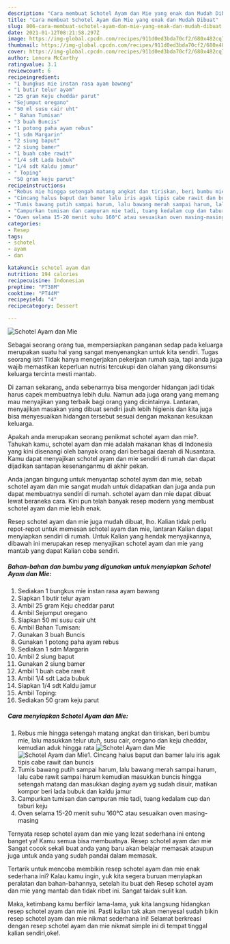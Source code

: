 ```yaml
---
description: "Cara membuat Schotel Ayam dan Mie yang enak dan Mudah Dibuat"
title: "Cara membuat Schotel Ayam dan Mie yang enak dan Mudah Dibuat"
slug: 806-cara-membuat-schotel-ayam-dan-mie-yang-enak-dan-mudah-dibuat
date: 2021-01-12T08:21:58.297Z
image: https://img-global.cpcdn.com/recipes/911d0ed3bda70cf2/680x482cq70/schotel-ayam-dan-mie-foto-resep-utama.jpg
thumbnail: https://img-global.cpcdn.com/recipes/911d0ed3bda70cf2/680x482cq70/schotel-ayam-dan-mie-foto-resep-utama.jpg
cover: https://img-global.cpcdn.com/recipes/911d0ed3bda70cf2/680x482cq70/schotel-ayam-dan-mie-foto-resep-utama.jpg
author: Lenora McCarthy
ratingvalue: 3.1
reviewcount: 6
recipeingredient:
- "1 bungkus mie instan rasa ayam bawang"
- "1 butir telur ayam"
- "25 gram Keju cheddar parut"
- "Sejumput oregano"
- "50 ml susu cair uht"
- " Bahan Tumisan"
- "3 buah Buncis"
- "1 potong paha ayam rebus"
- "1 sdm Margarin"
- "2 siung baput"
- "2 siung bamer"
- "1 buah cabe rawit"
- "1/4 sdt Lada bubuk"
- "1/4 sdt Kaldu jamur"
- " Toping"
- "50 gram keju parut"
recipeinstructions:
- "Rebus mie hingga setengah matang angkat dan tiriskan, beri bumbu mie, lalu masukkan telur utuh, susu cair, oregano dan keju cheddar, kemudian aduk hingga rata"
- "Cincang halus baput dan bamer lalu iris agak tipis cabe rawit dan buncis"
- "Tumis bawang putih sampai harum, lalu bawang merah sampai harum, lalu cabe rawit sampai harum kemudian masukkan buncis hingga setengah matang dan masukkan daging ayam yg sudah disuir, matikan kompor beri lada bubuk dan kaldu jamur"
- "Campurkan tumisan dan campuran mie tadi, tuang kedalam cup dan taburi keju"
- "Oven selama 15-20 menit suhu 160°C atau sesuaikan oven masing-masing"
categories:
- Resep
tags:
- schotel
- ayam
- dan

katakunci: schotel ayam dan 
nutrition: 194 calories
recipecuisine: Indonesian
preptime: "PT38M"
cooktime: "PT44M"
recipeyield: "4"
recipecategory: Dessert

---
```



![Schotel Ayam dan Mie](https://img-global.cpcdn.com/recipes/911d0ed3bda70cf2/680x482cq70/schotel-ayam-dan-mie-foto-resep-utama.jpg)

Sebagai seorang orang tua, mempersiapkan panganan sedap pada keluarga merupakan suatu hal yang sangat menyenangkan untuk kita sendiri. Tugas seorang istri Tidak hanya mengerjakan pekerjaan rumah saja, tapi anda juga wajib memastikan keperluan nutrisi tercukupi dan olahan yang dikonsumsi keluarga tercinta mesti mantab.

Di zaman  sekarang, anda sebenarnya bisa mengorder hidangan jadi tidak harus capek membuatnya lebih dulu. Namun ada juga orang yang memang mau menyajikan yang terbaik bagi orang yang dicintainya. Lantaran, menyajikan masakan yang dibuat sendiri jauh lebih higienis dan kita juga bisa menyesuaikan hidangan tersebut sesuai dengan makanan kesukaan keluarga. 



Apakah anda merupakan seorang penikmat schotel ayam dan mie?. Tahukah kamu, schotel ayam dan mie adalah makanan khas di Indonesia yang kini disenangi oleh banyak orang dari berbagai daerah di Nusantara. Kamu dapat menyajikan schotel ayam dan mie sendiri di rumah dan dapat dijadikan santapan kesenanganmu di akhir pekan.

Anda jangan bingung untuk menyantap schotel ayam dan mie, sebab schotel ayam dan mie sangat mudah untuk didapatkan dan juga anda pun dapat membuatnya sendiri di rumah. schotel ayam dan mie dapat dibuat lewat beraneka cara. Kini pun telah banyak resep modern yang membuat schotel ayam dan mie lebih enak.

Resep schotel ayam dan mie juga mudah dibuat, lho. Kalian tidak perlu repot-repot untuk memesan schotel ayam dan mie, lantaran Kalian dapat menyiapkan sendiri di rumah. Untuk Kalian yang hendak menyajikannya, dibawah ini merupakan resep menyajikan schotel ayam dan mie yang mantab yang dapat Kalian coba sendiri.

<!--inarticleads1-->

##### Bahan-bahan dan bumbu yang digunakan untuk menyiapkan Schotel Ayam dan Mie:

1. Sediakan 1 bungkus mie instan rasa ayam bawang
1. Siapkan 1 butir telur ayam
1. Ambil 25 gram Keju cheddar parut
1. Ambil Sejumput oregano
1. Siapkan 50 ml susu cair uht
1. Ambil  Bahan Tumisan:
1. Gunakan 3 buah Buncis
1. Gunakan 1 potong paha ayam rebus
1. Sediakan 1 sdm Margarin
1. Ambil 2 siung baput
1. Gunakan 2 siung bamer
1. Ambil 1 buah cabe rawit
1. Ambil 1/4 sdt Lada bubuk
1. Siapkan 1/4 sdt Kaldu jamur
1. Ambil  Toping:
1. Sediakan 50 gram keju parut




<!--inarticleads2-->

##### Cara menyiapkan Schotel Ayam dan Mie:

1. Rebus mie hingga setengah matang angkat dan tiriskan, beri bumbu mie, lalu masukkan telur utuh, susu cair, oregano dan keju cheddar, kemudian aduk hingga rata
<img src="https://img-global.cpcdn.com/steps/ffed8542154f842c/160x128cq70/schotel-ayam-dan-mie-langkah-memasak-1-foto.jpg" alt="Schotel Ayam dan Mie"><img src="https://img-global.cpcdn.com/steps/8fe08d7472e9facf/160x128cq70/schotel-ayam-dan-mie-langkah-memasak-1-foto.jpg" alt="Schotel Ayam dan Mie">1. Cincang halus baput dan bamer lalu iris agak tipis cabe rawit dan buncis
1. Tumis bawang putih sampai harum, lalu bawang merah sampai harum, lalu cabe rawit sampai harum kemudian masukkan buncis hingga setengah matang dan masukkan daging ayam yg sudah disuir, matikan kompor beri lada bubuk dan kaldu jamur
1. Campurkan tumisan dan campuran mie tadi, tuang kedalam cup dan taburi keju
1. Oven selama 15-20 menit suhu 160°C atau sesuaikan oven masing-masing




Ternyata resep schotel ayam dan mie yang lezat sederhana ini enteng banget ya! Kamu semua bisa membuatnya. Resep schotel ayam dan mie Sangat cocok sekali buat anda yang baru akan belajar memasak ataupun juga untuk anda yang sudah pandai dalam memasak.

Tertarik untuk mencoba membikin resep schotel ayam dan mie enak sederhana ini? Kalau kamu ingin, yuk kita segera buruan menyiapkan peralatan dan bahan-bahannya, setelah itu buat deh Resep schotel ayam dan mie yang mantab dan tidak ribet ini. Sangat taidak sulit kan. 

Maka, ketimbang kamu berfikir lama-lama, yuk kita langsung hidangkan resep schotel ayam dan mie ini. Pasti kalian tak akan menyesal sudah bikin resep schotel ayam dan mie nikmat sederhana ini! Selamat berkreasi dengan resep schotel ayam dan mie nikmat simple ini di tempat tinggal kalian sendiri,oke!.

